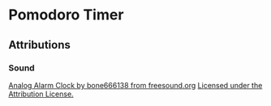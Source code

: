 # Pomodoro Timer

## Attributions

### Sound

[Analog Alarm Clock by bone666138 from freesound.org](https://freesound.org/s/198841/)
[Licensed under the Attribution License.](https://creativecommons.org/licenses/by/3.0/)